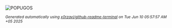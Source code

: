 <div align="justify">
<picture>
    <source media="(prefers-color-scheme: dark)" srcset="https://i.ibb.co/Swtq9cZm/output-gif.gif">
    <source media="(prefers-color-scheme: light)" srcset="https://i.ibb.co/Swtq9cZm/output-gif.gif">
    <img alt="POPUGOS" src="https://i.ibb.co/Swtq9cZm/output-gif.gif">
</picture>

<sub><i>Generated automatically using [x0rzavi/github-readme-terminal](https://github.com/x0rzavi/github-readme-terminal) on Tue Jun 10 05:57:57 AM +05 2025</i></sub>
</div>